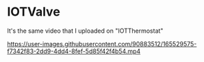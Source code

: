 # IOTValve
It's the same video that I uploaded on "IOTThermostat"


https://user-images.githubusercontent.com/90883512/165529575-f7342f83-2dd9-4dd4-8fef-5d85f42f4b54.mp4

